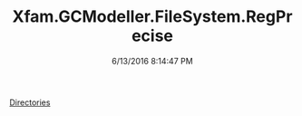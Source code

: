 ﻿---
title: Xfam.GCModeller.FileSystem.RegPrecise
date: 6/13/2016 8:14:47 PM
---

[Directories](T-Xfam.GCModeller.FileSystem.RegPrecise.Directories.html)
